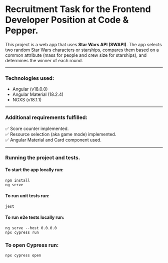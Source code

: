 # Recruitment Task for the Frontend Developer Position at Code & Pepper.


This project is a web app that uses <b>Star Wars API (SWAPI)</b>. The app selects two
random Star Wars characters or starships, compares them based on a common attribute 
(mass for people and crew size for starships), and determines the winner of each round.

---

### Technologies used:
<ul>
<li>Angular (v18.0.0)</li>
<li>Angular Material (18.2.4)</li>
<li>NGXS (v18.1.1)</li>
</ul>

---

### Additional requirements fulfilled:
:white_check_mark: Score counter implemented. \
:white_check_mark: Resource selection (aka game mode) implemented. \
:white_check_mark: Angular Material and Card component used. 

---

### Running the project and tests.
#### To start the app locally run: 
```
npm install
ng serve
```

#### To run unit tests run: 
```
jest
```

#### To run e2e tests locally run:
```
ng serve --host 0.0.0.0
npx cypress run
```

### To open Cypress run:
```
npx cypress open
```
